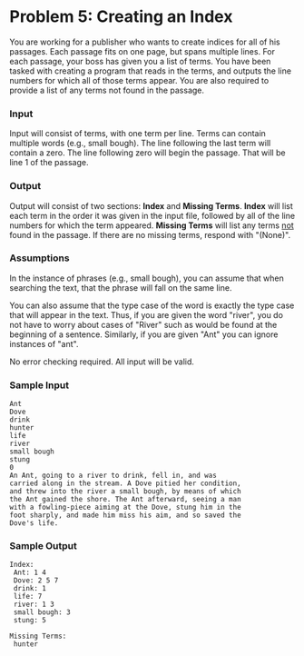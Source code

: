 # Problem 5: Creating an Index

You are working for a publisher who wants to create indices for all of his passages. Each passage fits on one page, but spans multiple lines. For each passage, your boss has given you a list of terms. You have been tasked with creating a program that reads in the terms, and outputs the line numbers for which all of those terms appear. You are also required to provide a list of any terms not found in the passage.

### Input
Input will consist of terms, with one term per line. Terms can contain multiple words (e.g., small bough). The line following the last term will contain a zero. The line following zero will begin the passage. That will be line 1 of the passage. 

### Output
Output will consist of two sections: **Index** and **Missing Terms**. **Index** will list each term in the order it was given in the input file, followed by all of the line numbers for which the term appeared. **Missing Terms** will list any terms <u>not</u> found in the passage. If there are no missing terms, respond with "(None)".

### Assumptions
In the instance of phrases (e.g., small bough), you can assume that when searching the text, that the phrase will fall on the same line. 

You can also assume that the type case of the word is exactly the type case that will appear in the text. Thus, if you are given the word "river", you do not have to worry about cases of "River" such as would be found at the beginning of a sentence. Similarly, if you are given "Ant" you can ignore instances of "ant". 

No error checking required. All input will be valid.

### Sample Input
```
Ant
Dove
drink
hunter
life
river
small bough
stung
0
An Ant, going to a river to drink, fell in, and was 
carried along in the stream. A Dove pitied her condition, 
and threw into the river a small bough, by means of which 
the Ant gained the shore. The Ant afterward, seeing a man 
with a fowling-piece aiming at the Dove, stung him in the 
foot sharply, and made him miss his aim, and so saved the
Dove's life.
```
### Sample Output

```
Index:
 Ant: 1 4
 Dove: 2 5 7
 drink: 1
 life: 7
 river: 1 3
 small bough: 3
 stung: 5

Missing Terms:
 hunter
```